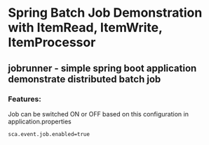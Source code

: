 # Spring Batch Job Demonstration with ItemRead, ItemWrite, ItemProcessor
## jobrunner - simple spring boot application demonstrate distributed batch job

### Features:
Job can be switched ON or OFF based on this configuration in application.properties
```properties
sca.event.job.enabled=true
```
